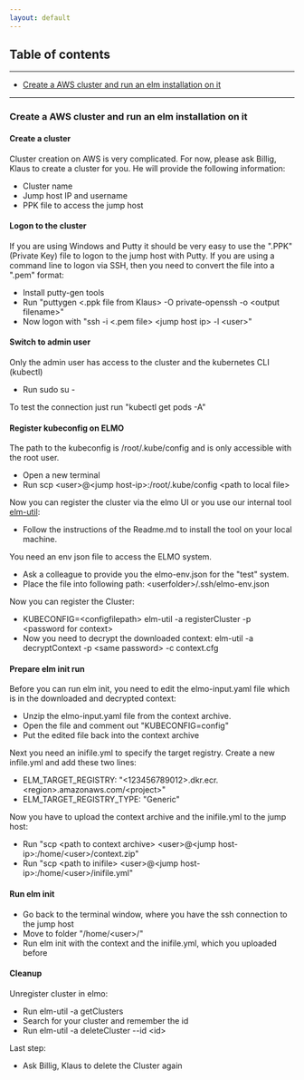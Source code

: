 ```yaml
---
layout: default
---
```

## Table of contents

---

* [Create a AWS cluster and run an elm installation on it](#create-aws-cluster-and-run-elm-installation)

<!--te-->
---

### Create a AWS cluster and run an elm installation on it

#### Create a cluster

Cluster creation on AWS is very complicated. For now, please ask Billig, Klaus to create a cluster for you.
He will provide the following information:
- Cluster name
- Jump host IP and username
- PPK file to access the jump host

#### Logon to the cluster

If you are using Windows and Putty it should be very easy to use the ".PPK" (Private Key) file to logon to the jump host with Putty.
If you are using a command line to logon via SSH, then you need to convert the file into a ".pem" format:
- Install putty-gen tools
- Run "puttygen <.ppk file from Klaus> -O private-openssh -o \<output filename>"
- Now logon with "ssh -i <.pem file> \<jump host ip> -l \<user>"

#### Switch to admin user

Only the admin user has access to the cluster and the kubernetes CLI (kubectl)
- Run sudo su -

To test the connection just run "kubectl get pods -A"

#### Register kubeconfig on ELMO
The path to the kubeconfig is /root/.kube/config and is only accessible with the root user.
- Open a new terminal
- Run scp \<user>@\<jump host-ip>:/root/.kube/config \<path to local file>

Now you can register the cluster via the elmo UI or you use our internal tool [elm-util](https://github.wdf.sap.corp/edgelm/elm-bridge-oq-util):
- Follow the instructions of the Readme.md to install the tool on your local machine.

You need an env json file to access the ELMO system.
- Ask a colleague to provide you the elmo-env.json for the "test" system.
- Place the file into following path: \<userfolder>/.ssh/elmo-env.json

Now you can register the Cluster:
- KUBECONFIG=\<configfilepath> elm-util -a registerCluster -p \<password for context>
- Now you need to decrypt the downloaded context: elm-util -a decryptContext -p \<same password> -c context.cfg

#### Prepare elm init run

Before you can run elm init, you need to edit the elmo-input.yaml file which is in the downloaded and decrypted context:
- Unzip the elmo-input.yaml file from the context archive.
- Open the file and comment out "KUBECONFIG=config"
- Put the edited file back into the context archive

Next you need an inifile.yml to specify the target registry.
Create a new infile.yml and add these two lines:
- ELM_TARGET_REGISTRY: "<123456789012>.dkr.ecr.\<region>.amazonaws.com/\<project>"
- ELM_TARGET_REGISTRY_TYPE: "Generic"

Now you have to upload the context archive and the inifile.yml to the jump host:
- Run "scp \<path to context archive> \<user>@\<jump host-ip>:/home/\<user>/context.zip"
- Run "scp \<path to inifile> \<user>@\<jump host-ip>:/home/\<user>/inifile.yml"

#### Run elm init

- Go back to the terminal window, where you have the ssh connection to the jump host
- Move to folder "/home/\<user>/"
- Run elm init with the context and the inifile.yml, which you uploaded before

#### Cleanup

Unregister cluster in elmo:
- Run elm-util -a getClusters
- Search for your cluster and remember the id
- Run elm-util -a deleteCluster --id \<id>

Last step:
- Ask Billig, Klaus to delete the Cluster again